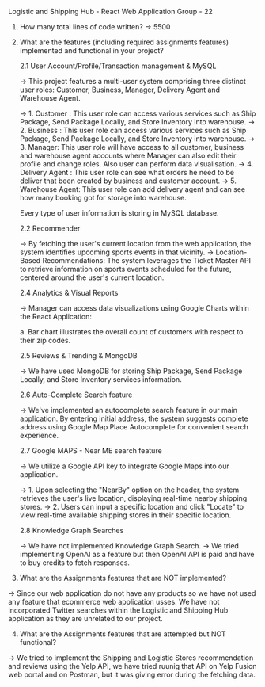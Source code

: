 Logistic and Shipping Hub - React Web Application
Group - 22 

1. How many total lines of code written?
-> 5500


2. What are the features (including required assignments features) implemented and functional in your project?

    2.1 User Account/Profile/Transaction management & MySQL

    -> This project features a multi-user system comprising three distinct user roles: Customer, Business, Manager, Delivery Agent and Warehouse Agent.

    -> 1. Customer : This user role can access various services such as Ship Package, Send Package Locally, and Store Inventory into warehouse.
    -> 2. Business : This user role can access various services such as Ship Package, Send Package Locally, and Store Inventory into warehouse.
    -> 3. Manager: This user role will have access to all customer, business and warehouse agent accounts where Manager can also edit their profile and change roles. Also user can perform data visualisation.
    -> 4. Delivery Agent : This user role can see what orders he need to be deliver that been created by business and customer account.
    -> 5. Warehouse Agent: This user role can add delivery agent and can see how many booking got for storage into warehouse. 

    Every type of user information is storing in MySQL database.

    2.2 Recommender

    -> By fetching the user's current location from the web application, the system identifies upcoming sports events in that vicinity.
    -> Location-Based Recommendations: The system leverages the Ticket Master API to retrieve information on sports events scheduled for the future, centered around the user's current location.

    2.4 Analytics & Visual Reports

    -> Manager can access data visualizations using Google Charts within the React Application:

    a. Bar chart illustrates the overall count of customers with respect to their zip codes.

    2.5 Reviews & Trending & MongoDB

    -> We have used MongoDB for storing Ship Package, Send Package Locally, and Store Inventory services information.

    2.6 Auto-Complete Search feature

    ->  We've implemented an autocomplete search feature in our main application. By entering initial address, the system suggests complete address using Google Map Place Autocomplete for convenient search experience.

    2.7 Google MAPS - Near ME search feature

    -> We utilize a Google API key to integrate Google Maps into our application.

    -> 1. Upon selecting the "NearBy" option on the header, the system retrieves the user's live location, displaying real-time nearby shipping stores.
    -> 2. Users can input a specific location and click "Locate" to view real-time available shipping stores in their specific location.

    2.8 Knowledge Graph Searches

    -> We have not implemented Knowledge Graph Search.
    -> We tried implementing OpenAI as a feature but then OpenAI API is paid and have to buy credits to fetch responses.


3. What are the Assignments features that are NOT implemented?

-> Since our web application do not have any products so we have not used any feature that ecommerce web application usses. We have not incorporated Twitter searches within the Logistic and Shipping Hub application as they are unrelated to our project.

4. What are the Assignments features that are attempted but NOT functional?

-> We tried to implement the Shipping and Logistic Stores recommendation and reviews using the Yelp API, we have tried ruunig that API on Yelp Fusion web portal and on Postman, but it was giving error during the fetching data. 








